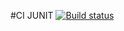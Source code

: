 #CI JUNIT [![Build status](https://ci.appveyor.com/api/projects/status/hm9mbsrkx0idbc4u?svg=true)](https://ci.appveyor.com/project/uhdasha/netology-junit2-ci)